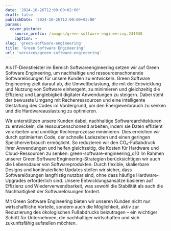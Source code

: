 ```yaml
---
date: '2024-10-26T12:00:00+02:00'
draft: false
publishDate: '2024-10-26T12:00:00+02:00'
params:
  cover_picture:
    source_prefix: /images/green-software-engineering.241030
    caption: ~
slug: 'green-software-engineering'
title: 'Green Software Engineering'
url: 'services/green-software-engineering'
---
```


Als IT-Dienstleister im Bereich Softwareengineering setzen wir auf Green Software Engineering, um nachhaltige und ressourcenschonende Softwarelösungen für unsere Kunden zu entwickeln.
Green Software Engineering zielt darauf ab, die Umweltbelastung, die mit der Entwicklung und Nutzung von Software einhergeht, zu minimieren und gleichzeitig die Effizienz und Langlebigkeit digitaler Anwendungen zu steigern.
Dabei steht der bewusste Umgang mit Rechenressourcen und eine intelligente Gestaltung des Codes im Vordergrund, um den Energieverbrauch zu senken und die Hardwareauslastung zu optimieren.

<!--more-->

Wir unterstützen unsere Kunden dabei, nachhaltige Softwarearchitekturen zu entwickeln, die ressourcenschonend arbeiten, indem sie Daten effizient verarbeiten und unnötige Rechenprozesse minimieren.
Dies erreichen wir durch optimierten Code, der schnelle Ladezeiten und einen geringen Speicherverbrauch ermöglicht.
So reduzieren wir den CO₂-Fußabdruck ihrer Anwendungen und helfen gleichzeitig, die Kosten für Hardware und Cloud-Ressourcen zu senken.
green-software-engineering_q10
Im Rahmen unserer Green Software Engineering-Strategien berücksichtigen wir auch die Lebensdauer von Softwareprodukten.
Durch flexible, skalierbare Designs und kontinuierliche Updates stellen wir sicher, dass Softwarelösungen langfristig nutzbar sind, ohne dass häufige Hardware-Upgrades erforderlich sind.
Unsere Entwicklungsansätze basieren auf Effizienz und Wiederverwendbarkeit, was sowohl die Stabilität als auch die Nachhaltigkeit der Softwarelösungen fördert.

Mit Green Software Engineering bieten wir unseren Kunden nicht nur wirtschaftliche Vorteile, sondern auch die Möglichkeit, aktiv zur Reduzierung des ökologischen Fußabdrucks beizutragen – ein wichtiger Schritt für Unternehmen, die nachhaltiger wirtschaften und sich zukunftsfähig aufstellen möchten.